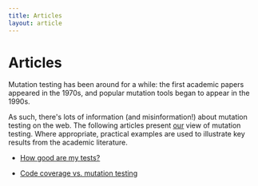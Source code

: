 ```yaml
---
title: Articles
layout: article
---
```


# Articles

Mutation testing has been around for a while: the first academic papers appeared in the 1970s, and popular mutation tools began to appear in the 1990s.

As such, there's lots of information (and misinformation!) about mutation testing on the web. The following articles present [our](/#people) view of mutation testing. Where appropriate, practical examples are used to illustrate key results from the academic literature.

- [How good are my tests?](/articles/how_good_are_my_tests)

- [Code coverage vs. mutation testing](/articles/code_coverage_versus_mutation_testing)
